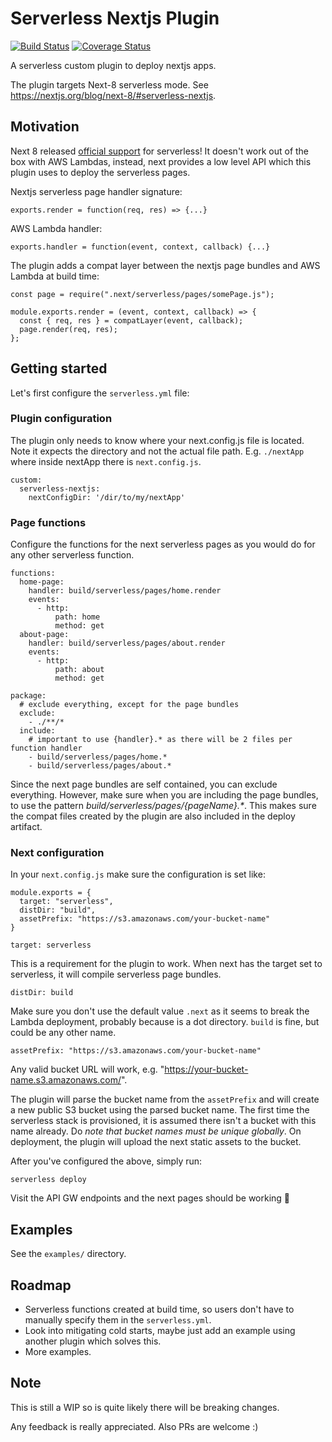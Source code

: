 # Serverless Nextjs Plugin

[![Build Status](https://travis-ci.org/danielcondemarin/serverless-nextjs-plugin.svg?branch=master)](https://travis-ci.org/danielcondemarin/serverless-nextjs-plugin)
[![Coverage Status](https://coveralls.io/repos/github/danielcondemarin/serverless-nextjs-plugin/badge.svg?branch=master)](https://coveralls.io/github/danielcondemarin/serverless-nextjs-plugin?branch=master)

A serverless custom plugin to deploy nextjs apps.

The plugin targets Next-8 serverless mode. See https://nextjs.org/blog/next-8/#serverless-nextjs.

## Motivation

Next 8 released [official support](https://nextjs.org/blog/next-8/#serverless-nextjs) for serverless! It doesn't work out of the box with AWS Lambdas, instead, next provides a low level API which this plugin uses to deploy the serverless pages.

Nextjs serverless page handler signature:

`exports.render = function(req, res) => {...}`

AWS Lambda handler:

`exports.handler = function(event, context, callback) {...}`

The plugin adds a compat layer between the nextjs page bundles and AWS Lambda at build time:

```
const page = require(".next/serverless/pages/somePage.js");

module.exports.render = (event, context, callback) => {
  const { req, res } = compatLayer(event, callback);
  page.render(req, res);
};
```

## Getting started

Let's first configure the `serverless.yml` file:

### Plugin configuration

The plugin only needs to know where your next.config.js file is located. Note it expects the directory and not the actual file path. E.g. `./nextApp` where inside nextApp there is `next.config.js`.

```
custom:
  serverless-nextjs:
    nextConfigDir: '/dir/to/my/nextApp'
```

### Page functions

Configure the functions for the next serverless pages as you would do for any other serverless function.

```
functions:
  home-page:
    handler: build/serverless/pages/home.render
    events:
      - http:
          path: home
          method: get
  about-page:
    handler: build/serverless/pages/about.render
    events:
      - http:
          path: about
          method: get

package:
  # exclude everything, except for the page bundles
  exclude:
    - ./**/*
  include:
    # important to use {handler}.* as there will be 2 files per function handler
    - build/serverless/pages/home.*
    - build/serverless/pages/about.*
```

Since the next page bundles are self contained, you can exclude everything. However, make sure when you are including the page bundles, to use the pattern _build/serverless/pages/{pageName}.\*_. This makes sure the compat files created by the plugin are also included in the deploy artifact.

### Next configuration

In your `next.config.js` make sure the configuration is set like:

```
module.exports = {
  target: "serverless",
  distDir: "build",
  assetPrefix: "https://s3.amazonaws.com/your-bucket-name"
}
```

`target: serverless`

This is a requirement for the plugin to work. When next has the target set to serverless, it will compile serverless page bundles.

`distDir: build`

Make sure you don't use the default value `.next` as it seems to break the Lambda deployment, probably because is a dot directory. `build` is fine, but could be any other name.

`assetPrefix: "https://s3.amazonaws.com/your-bucket-name"`

Any valid bucket URL will work, e.g. "https://your-bucket-name.s3.amazonaws.com/".

The plugin will parse the bucket name from the `assetPrefix` and will create a new public S3 bucket using the parsed bucket name. The first time the serverless stack is provisioned, it is assumed there isn't a bucket with this name already. Do _note that bucket names must be unique globally_. On deployment, the plugin will upload the next static assets to the bucket.

After you've configured the above, simply run:

`serverless deploy`

Visit the API GW endpoints and the next pages should be working 🎉

## Examples

See the `examples/` directory.

## Roadmap

- Serverless functions created at build time, so users don't have to manually specify them in the `serverless.yml`.
- Look into mitigating cold starts, maybe just add an example using another plugin which solves this.
- More examples.

## Note

This is still a WIP so is quite likely there will be breaking changes.

Any feedback is really appreciated. Also PRs are welcome :)
